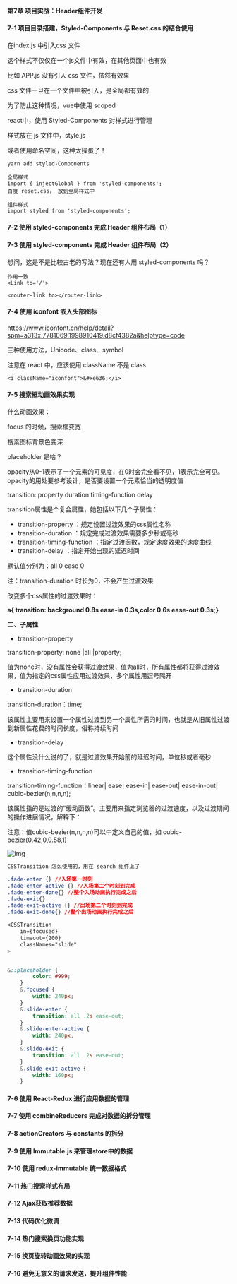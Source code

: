 #### 第7章 项目实战：Header组件开发

#### 7-1 项目目录搭建，Styled-Components 与 Reset.css 的结合使用

在index.js 中引入css 文件

这个样式不仅仅在一个js文件中有效，在其他页面中也有效

比如 APP.js 没有引入 css 文件，依然有效果



css 文件一旦在一个文件中被引入，是全局都有效的

为了防止这种情况，vue中使用 scoped

react中，使用 Styled-Components 对样式进行管理

样式放在 js 文件中，style.js

或者使用命名空间，这种太操蛋了！

```react
yarn add styled-Components

全局样式
import { injectGlobal } from 'styled-components';
百度 reset.css， 放到全局样式中

组件样式
import styled from 'styled-components';
```



#### 7-2 使用 styled-components 完成 Header 组件布局（1）
#### 7-3 使用 styled-components 完成 Header 组件布局（2）

想问，这是不是比较古老的写法？现在还有人用 styled-components 吗？

```react
作用一致
<Link to='/'>

<router-link to></router-link>  
```



#### 7-4 使用 iconfont 嵌入头部图标

https://www.iconfont.cn/help/detail?spm=a313x.7781069.1998910419.d8cf4382a&helptype=code

三种使用方法，Unicode、class、symbol



注意在 react 中，应该使用 className 不是 class

```react
<i className="iconfont">&#xe636;</i>
```



#### 7-5 搜索框动画效果实现

什么动画效果：

focus 的时候，搜索框变宽

搜索图标背景色变深



placeholder 是啥？



opacity从0-1表示了一个元素的可见度，在0时会完全看不见，1表示完全可见。opacity的用处要参考设计，是否要设置一个元素恰当的透明度值



transition: property duration timing-function delay 

transition属性是个复合属性，她包括以下几个子属性：

- transition-property ：规定设置过渡效果的css属性名称
- transition-duration ：规定完成过渡效果需要多少秒或毫秒
- transition-timing-function ：指定过渡函数，规定速度效果的速度曲线
- transition-delay ：指定开始出现的延迟时间

默认值分别为：all 0 ease 0 

注：transition-duration 时长为0，不会产生过渡效果

改变多个css属性的过渡效果时：

**a{ transition: background 0.8s ease-in 0.3s,color 0.6s ease-out 0.3s;}**



**二、子属性**

- transition-property

transition-property: none |all |property;

值为none时，没有属性会获得过渡效果，值为all时，所有属性都将获得过渡效果，值为指定的css属性应用过渡效果，多个属性用逗号隔开

- transition-duration

transition-duration：time;

该属性主要用来设置一个属性过渡到另一个属性所需的时间，也就是从旧属性过渡到新属性花费的时间长度，俗称持续时间

- transition-delay

这个属性没什么说的了，就是过渡效果开始前的延迟时间，单位秒或者毫秒

- transition-timing-function

transition-timing-function：linear| ease| ease-in| ease-out| ease-in-out| cubic-bezier(n,n,n,n);

该属性指的是过渡的“缓动函数”。主要用来指定浏览器的过渡速度，以及过渡期间的操作进展情况，解释下：

注意：值cubic-bezier(n,n,n,n)可以中定义自己的值，如 cubic-bezier(0.42,0,0.58,1)

![img](https://images2015.cnblogs.com/blog/946317/201608/946317-20160802233807075-749236437.png)

```css
CSSTransition 怎么使用的，用在 search 组件上了

.fade-enter {} //入场第一时刻
.fade-enter-active {} //入场第二个时刻到完成
.fade-enter-done{} //整个入场动画执行完成之后
.fade-exit{}
.fade-exit-active {} //出场第二个时刻到完成
.fade-exit-done{} //整个出场动画执行完成之后

<CSSTransition
	in={focused}
	timeout={200}
	classNames="slide"
>


&::placeholder {
		color: #999;
	}
	&.focused {
		width: 240px;
	}
	&.slide-enter {
		transition: all .2s ease-out;
	}
	&.slide-enter-active {
		width: 240px;
	}
	&.slide-exit {
		transition: all .2s ease-out;
	}
	&.slide-exit-active {
		width: 160px;
	}
```



#### 7-6 使用 React-Redux 进行应用数据的管理



#### 7-7 使用 combineReducers 完成对数据的拆分管理
#### 7-8 actionCreators 与 constants 的拆分
#### 7-9 使用 Immutable.js 来管理store中的数据
#### 7-10 使用 redux-immutable 统一数据格式
#### 7-11 热门搜索样式布局
#### 7-12 Ajax获取推荐数据
#### 7-13 代码优化微调
#### 7-14 热门搜索换页功能实现
#### 7-15 换页旋转动画效果的实现
#### 7-16 避免无意义的请求发送，提升组件性能

